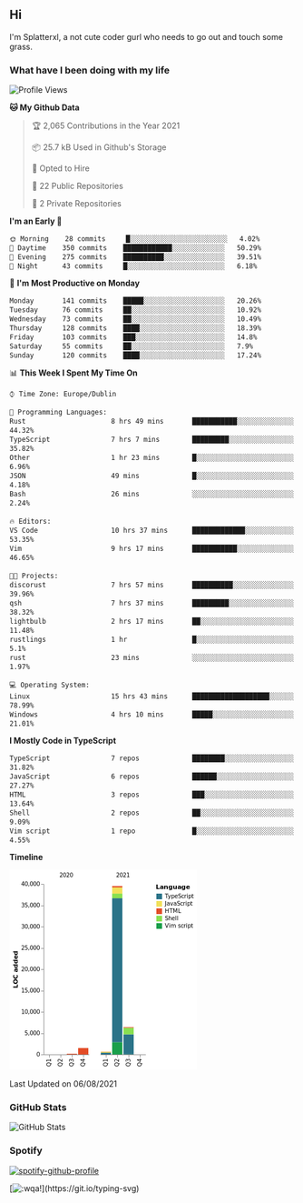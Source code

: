 ## Hi

I'm Splatterxl, a not cute coder gurl who needs to go out and touch some grass.

### What have I been doing with my life
<!--START_SECTION:waka-->
![Profile Views](http://img.shields.io/badge/Profile%20Views-1-blue)

**🐱 My Github Data** 

> 🏆 2,065 Contributions in the Year 2021
 > 
> 📦 25.7 kB Used in Github's Storage 
 > 
> 💼 Opted to Hire
 > 
> 📜 22 Public Repositories 
 > 
> 🔑 2 Private Repositories  
 > 
**I'm an Early 🐤** 

```text
🌞 Morning    28 commits     █░░░░░░░░░░░░░░░░░░░░░░░░   4.02% 
🌆 Daytime    350 commits    ████████████░░░░░░░░░░░░░   50.29% 
🌃 Evening    275 commits    ██████████░░░░░░░░░░░░░░░   39.51% 
🌙 Night      43 commits     █░░░░░░░░░░░░░░░░░░░░░░░░   6.18%

```
📅 **I'm Most Productive on Monday** 

```text
Monday       141 commits    █████░░░░░░░░░░░░░░░░░░░░   20.26% 
Tuesday      76 commits     ██░░░░░░░░░░░░░░░░░░░░░░░   10.92% 
Wednesday    73 commits     ██░░░░░░░░░░░░░░░░░░░░░░░   10.49% 
Thursday     128 commits    ████░░░░░░░░░░░░░░░░░░░░░   18.39% 
Friday       103 commits    ███░░░░░░░░░░░░░░░░░░░░░░   14.8% 
Saturday     55 commits     ██░░░░░░░░░░░░░░░░░░░░░░░   7.9% 
Sunday       120 commits    ████░░░░░░░░░░░░░░░░░░░░░   17.24%

```


📊 **This Week I Spent My Time On** 

```text
⌚︎ Time Zone: Europe/Dublin

💬 Programming Languages: 
Rust                     8 hrs 49 mins       ███████████░░░░░░░░░░░░░░   44.32% 
TypeScript               7 hrs 7 mins        █████████░░░░░░░░░░░░░░░░   35.82% 
Other                    1 hr 23 mins        █░░░░░░░░░░░░░░░░░░░░░░░░   6.96% 
JSON                     49 mins             █░░░░░░░░░░░░░░░░░░░░░░░░   4.18% 
Bash                     26 mins             ░░░░░░░░░░░░░░░░░░░░░░░░░   2.24%

🔥 Editors: 
VS Code                  10 hrs 37 mins      █████████████░░░░░░░░░░░░   53.35% 
Vim                      9 hrs 17 mins       ███████████░░░░░░░░░░░░░░   46.65%

🐱‍💻 Projects: 
discorust                7 hrs 57 mins       ██████████░░░░░░░░░░░░░░░   39.96% 
qsh                      7 hrs 37 mins       █████████░░░░░░░░░░░░░░░░   38.32% 
lightbulb                2 hrs 17 mins       ██░░░░░░░░░░░░░░░░░░░░░░░   11.48% 
rustlings                1 hr                █░░░░░░░░░░░░░░░░░░░░░░░░   5.1% 
rust                     23 mins             ░░░░░░░░░░░░░░░░░░░░░░░░░   1.97%

💻 Operating System: 
Linux                    15 hrs 43 mins      ███████████████████░░░░░░   78.99% 
Windows                  4 hrs 10 mins       █████░░░░░░░░░░░░░░░░░░░░   21.01%

```

**I Mostly Code in TypeScript** 

```text
TypeScript               7 repos             ████████░░░░░░░░░░░░░░░░░   31.82% 
JavaScript               6 repos             ██████░░░░░░░░░░░░░░░░░░░   27.27% 
HTML                     3 repos             ███░░░░░░░░░░░░░░░░░░░░░░   13.64% 
Shell                    2 repos             ██░░░░░░░░░░░░░░░░░░░░░░░   9.09% 
Vim script               1 repo              █░░░░░░░░░░░░░░░░░░░░░░░░   4.55%

```


**Timeline**

![Chart not found](https://raw.githubusercontent.com/nearlySplat/nearlySplat/master/charts/bar_graph.png) 


 Last Updated on 06/08/2021
<!--END_SECTION:waka-->


### GitHub Stats
![GitHub Stats](https://github-readme-stats.vercel.app/api?username=nearlySplat&count_private=true&show_icons=true&theme=dark)

### Spotify
[![spotify-github-profile](https://spotify-github-profile.vercel.app/api/view?uid=4bpfhqbsq53u8bm0qckym0pb0&cover_image=true&theme=default)](https://spotify-github-profile.vercel.app/api/view?uid=4bpfhqbsq53u8bm0qckym0pb0&redirect=true)

[![:wqa!](https://readme-typing-svg.herokuapp.com?font=Fira+Code&color=aaaaaa&center=false&vCenter=false&lines=%3Awqa!)](https://git.io/typing-svg)
